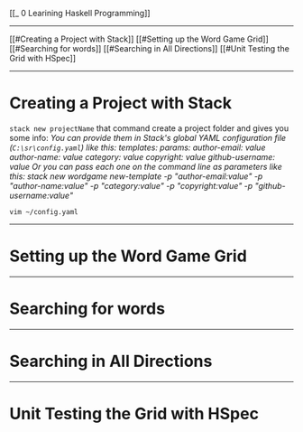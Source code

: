 [[_ 0 Learining Haskell Programming]]

----
[[#Creating a Project with Stack]]
[[#Setting up the Word Game Grid]]
[[#Searching for words]]
[[#Searching in All Directions]]
[[#Unit Testing the Grid with HSpec]]





----

# Creating a Project with Stack

`stack new projectName`
that command create a project folder and gives you some info:
*You can provide them in Stack's global YAML configuration file (`C:\sr\config.yaml`) like this:
      templates:
        params:
          author-email: value
          author-name: value
          category: value
          copyright: value
          github-username: value
      Or you can pass each one on the command line as parameters like this:
      stack new wordgame new-template -p "author-email:value" -p "author-name:value" -p "category:value" -p
      "copyright:value" -p "github-username:value"* 

`vim ~/config.yaml`









----
# Setting up the Word Game Grid













-----
# Searching for words


















--------
# Searching in All Directions














----
# Unit Testing the Grid with HSpec




















